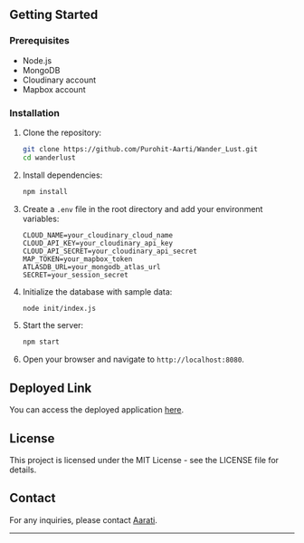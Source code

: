 
## Getting Started

### Prerequisites

- Node.js
- MongoDB
- Cloudinary account
- Mapbox account

### Installation

1. Clone the repository:
    ```sh
    git clone https://github.com/Purohit-Aarti/Wander_Lust.git
    cd wanderlust
    ```

2. Install dependencies:
    ```sh
    npm install
    ```

3. Create a `.env` file in the root directory and add your environment variables:
    ```env
    CLOUD_NAME=your_cloudinary_cloud_name
    CLOUD_API_KEY=your_cloudinary_api_key
    CLOUD_API_SECRET=your_cloudinary_api_secret
    MAP_TOKEN=your_mapbox_token
    ATLASDB_URL=your_mongodb_atlas_url
    SECRET=your_session_secret
    ```

4. Initialize the database with sample data:
    ```sh
    node init/index.js
    ```

5. Start the server:
    ```sh
    npm start
    ```

6. Open your browser and navigate to `http://localhost:8080`.

## Deployed Link

You can access the deployed application [here](https://wander-lust-ybcs.onrender.com/listings).

## License

This project is licensed under the MIT License - see the LICENSE file for details.

## Contact

For any inquiries, please contact [Aarati](mailto:rti.raj.15nov2002@gmail.com).

---
